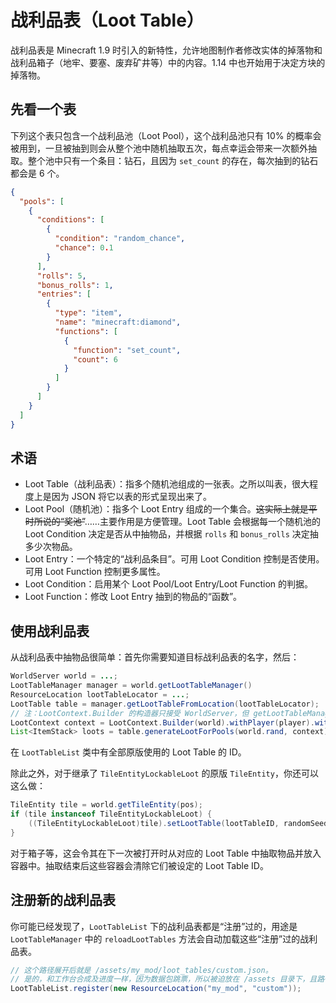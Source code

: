 # 战利品表（Loot Table）

战利品表是 Minecraft 1.9 时引入的新特性，允许地图制作者修改实体的掉落物和战利品箱子（地牢、要塞、废弃矿井等）中的内容。1.14 中也开始用于决定方块的掉落物。

## 先看一个表

下列这个表只包含一个战利品池（Loot Pool），这个战利品池只有 10% 的概率会被用到，一旦被抽到则会从整个池中随机抽取五次，每点幸运会带来一次额外抽取。整个池中只有一个条目：钻石，且因为 `set_count` 的存在，每次抽到的钻石都会是 6 个。

```json
{
  "pools": [
    {
      "conditions": [
        {
          "condition": "random_chance",
          "chance": 0.1
        }
      ],
      "rolls": 5,
      "bonus_rolls": 1,
      "entries": [
        {
          "type": "item",
          "name": "minecraft:diamond",
          "functions": [
            {
              "function": "set_count",
              "count": 6
            }
          ]
        }
      ]
    }
  ]
}
```

## 术语

 - Loot Table（战利品表）：指多个随机池组成的一张表。之所以叫表，很大程度上是因为 JSON 将它以表的形式呈现出来了。
 - Loot Pool（随机池）：指多个 Loot Entry 组成的一个集合。~~这实际上就是平时所说的“奖池”~~……主要作用是方便管理。Loot Table 会根据每一个随机池的 Loot Condition 决定是否从中抽物品，并根据 `rolls` 和 `bonus_rolls` 决定抽多少次物品。
 - Loot Entry：一个特定的“战利品条目”。可用 Loot Condition 控制是否使用。可用 Loot Function 控制更多属性。
 - Loot Condition：启用某个 Loot Pool/Loot Entry/Loot Function 的判据。
 - Loot Function：修改 Loot Entry 抽到的物品的“函数”。

## 使用战利品表

从战利品表中抽物品很简单：首先你需要知道目标战利品表的名字，然后：

```java
WorldServer world = ...;
LootTableManager manager = world.getLootTableManager()
ResourceLocation lootTableLocator = ...;
LootTable table = manager.getLootTableFromLocation(lootTableLocator);
// 注：LootContext.Builder 的构造器只接受 WorldServer，但 getLootTableManager 方法是 World 里的。
LootContext context = LootContext.Builder(world).withPlayer(player).withDamageSource(...).build();
List<ItemStack> loots = table.generateLootForPools(world.rand, context);
```

在 `LootTableList` 类中有全部原版使用的 Loot Table 的 ID。

除此之外，对于继承了 `TileEntityLockableLoot` 的原版 `TileEntity`，你还可以这么做：

```java
TileEntity tile = world.getTileEntity(pos);
if (tile instanceof TileEntityLockableLoot) {
    ((TileEntityLockableLoot)tile).setLootTable(lootTableID, randomSeed);
}
```

对于箱子等，这会令其在下一次被打开时从对应的 Loot Table 中抽取物品并放入容器中。抽取结束后这些容器会清除它们被设定的 Loot Table ID。

## 注册新的战利品表

你可能已经发现了，`LootTableList` 下的战利品表都是“注册”过的，用途是 `LootTableManager` 中的 `reloadLootTables` 方法会自动加载这些“注册”过的战利品表。

```java
// 这个路径展开后就是 /assets/my_mod/loot_tables/custom.json。
// 是的，和工作台合成及进度一样，因为数据包跳票，所以被迫放在 /assets 目录下，且路径硬编码。
LootTableList.register(new ResourceLocation("my_mod", "custom"));
```
